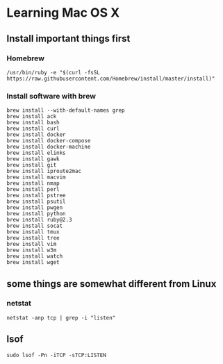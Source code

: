 # Learning Mac OS X
## Install important things first
### Homebrew
```
/usr/bin/ruby -e "$(curl -fsSL https://raw.githubusercontent.com/Homebrew/install/master/install)"
```

### Install software with brew
```
brew install --with-default-names grep
brew install ack
brew install bash
brew install curl
brew install docker
brew install docker-compose
brew install docker-machine
brew install elinks
brew install gawk
brew install git
brew install iproute2mac
brew install macvim
brew install nmap
brew install perl
brew install pstree
brew install psutil
brew install pwgen
brew install python
brew install ruby@2.3
brew install socat
brew install tmux
brew install tree
brew install vim
brew install w3m
brew install watch
brew install wget
```

## some things are somewhat different from Linux
### netstat
```
netstat -anp tcp | grep -i "listen"
```

## lsof
```
sudo lsof -Pn -iTCP -sTCP:LISTEN
```
